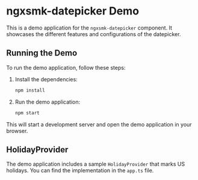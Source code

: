 # ngxsmk-datepicker Demo

This is a demo application for the `ngxsmk-datepicker` component. It showcases the different features and configurations of the datepicker.

## Running the Demo

To run the demo application, follow these steps:

1.  Install the dependencies:

    ```bash
    npm install
    ```

2.  Run the demo application:

    ```bash
    npm start
    ```

This will start a development server and open the demo application in your browser.

## HolidayProvider

The demo application includes a sample `HolidayProvider` that marks US holidays. You can find the implementation in the `app.ts` file.